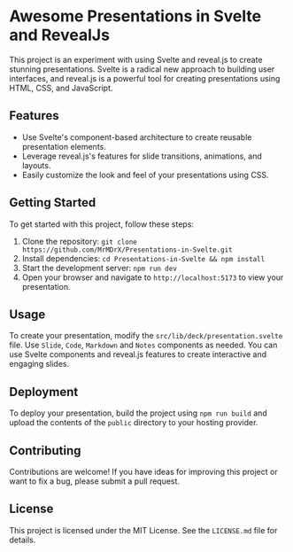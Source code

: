 # Awesome Presentations in Svelte and RevealJs

This project is an experiment with using Svelte and reveal.js to create stunning presentations. Svelte is a radical new approach to building user interfaces, and reveal.js is a powerful tool for creating presentations using HTML, CSS, and JavaScript.

## Features

- Use Svelte's component-based architecture to create reusable presentation elements.
- Leverage reveal.js's features for slide transitions, animations, and layouts.
- Easily customize the look and feel of your presentations using CSS.

## Getting Started

To get started with this project, follow these steps:

1. Clone the repository: `git clone https://github.com/MrMDrX/Presentations-in-Svelte.git`
2. Install dependencies: `cd Presentations-in-Svelte && npm install`
3. Start the development server: `npm run dev`
4. Open your browser and navigate to `http://localhost:5173` to view your presentation.

## Usage

To create your presentation, modify the `src/lib/deck/presentation.svelte` file. Use `Slide`, `Code`, `Markdown` and `Notes` components as needed. You can use Svelte components and reveal.js features to create interactive and engaging slides.

## Deployment

To deploy your presentation, build the project using `npm run build` and upload the contents of the `public` directory to your hosting provider.

## Contributing

Contributions are welcome! If you have ideas for improving this project or want to fix a bug, please submit a pull request.

## License

This project is licensed under the MIT License. See the `LICENSE.md` file for details.
